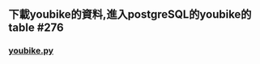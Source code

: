 ## 下載youbike的資料,進入postgreSQL的youbike的table #276

### [youbike.py](https://github.com/Ian092/__11304_python_2024_tvdi__/blob/main/homework/%E5%AD%AB%E7%BE%A9%E7%BF%94/issue276/youbike.py)




